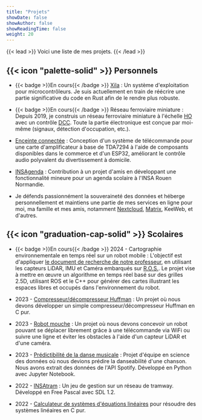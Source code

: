 ```yaml
---
title: "Projets"
showDate: false
showAuthor: false
showReadingTime: false
weight: 20
---
```


{{< lead >}}
Voici une liste de mes projets.
{{< /lead >}}

## {{< icon "palette-solid" >}} Personnels

- {{< badge >}}En cours{{< /badge >}} [Xila](https://github.com/Xila-Project) : Un système d'exploitation pour microcontrôleurs. Je suis actuellement en train de réécrire une partie significative du code en Rust afin de le rendre plus robuste.

- {{< badge >}}En cours{{< /badge >}} Réseau ferroviaire miniature : Depuis 2019, je construis un réseau ferroviaire miniature à l'échelle [HO](https://fr.wikipedia.org/wiki/%C3%89chelles_de_train_miniature#%C3%89chelle_HO) avec un contrôle [DCC](https://fr.wikipedia.org/wiki/Digital_Command_Control). Toute la partie électronique est conçue par moi-même (signaux, détection d'occupation, etc.).

- [Enceinte connectée](https://github.com/AlixANNERAUD/Connected_speaker) : Conception d'un système de télécommande pour une carte d'amplificateur à base de TDA7294 à l'aide de composants disponibles dans le commerce et d'un ESP32, améliorant le contrôle audio polyvalent du divertissement à domicile.

- [INSAgenda](https://insagenda.fr/) : Contribution à un projet d'amis en développant une fonctionnalité mineure pour un agenda scolaire à l'INSA Rouen Normandie.
  
- Je défends passionnément la souveraineté des données et héberge personnellement et maintiens une partie de mes services en ligne pour moi, ma famille et mes amis, notamment [Nextcloud](https://nextcloud.com/), [Matrix](https://matrix.org/), KeeWeb, et d'autres.

## {{< icon "graduation-cap-solid" >}} Scolaires

- {{< badge >}}En cours{{< /badge >}} 2024 - Cartographie environnementale en temps réel sur un robot mobile : L'objectif est d'appliquer [le document de recherche de notre professeur](https://www.researchgate.net/publication/337171728_25D_Evidential_Grids_for_Dynamic_Object_Detection), en utilisant les capteurs LiDAR, IMU et Caméra embarqués sur [R.O.S.](https://fr.wikipedia.org/wiki/Robot_Operating_System). Le projet vise à mettre en œuvre un algorithme en temps réel basé sur des grilles 2.5D, utilisant ROS et le C++ pour générer des cartes illustrant les espaces libres et occupés dans l'environnement du robot.

- 2023 - [Compresseur/décompresseur Huffman](https://github.com/AlixANNERAUD/Huffman_compressor) : Un projet où nous devons développer un simple compresseur/décompresseur Huffman en C pur.

- 2023 - [Robot mouche](https://github.com/AlixANNERAUD/Robot_Mouche) : Un projet où nous devons concevoir un robot pouvant se déplacer librement grâce à une télécommande via WiFi ou suivre une ligne et éviter les obstacles à l'aide d'un capteur LiDAR et d'une caméra.

- 2023 - [Prédictibilité de la danse musicale](https://github.com/AlixANNERAUD/Music_danceability_prediction) : Projet d'équipe en science des données où nous devions prédire la danseabilité d'une chanson. Nous avons extrait des données de l'API Spotify. Développé en Python avec Jupyter Notebook.

- 2022 - [INSAtram](https://github.com/AlixANNERAUD/INSAtram) : Un jeu de gestion sur un réseau de tramway. Développé en Free Pascal avec SDL 1.2.

- 2022 - [Calculateur de systèmes d'équations linéaires](https://github.com/AlixANNERAUD/System_of_linear_equations_solver) pour résoudre des systèmes linéaires en C pur.